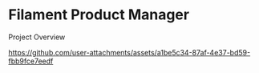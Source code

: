 
# Filament Product Manager 

Project Overview


https://github.com/user-attachments/assets/a1be5c34-87af-4e37-bd59-fbb9fce7eedf
